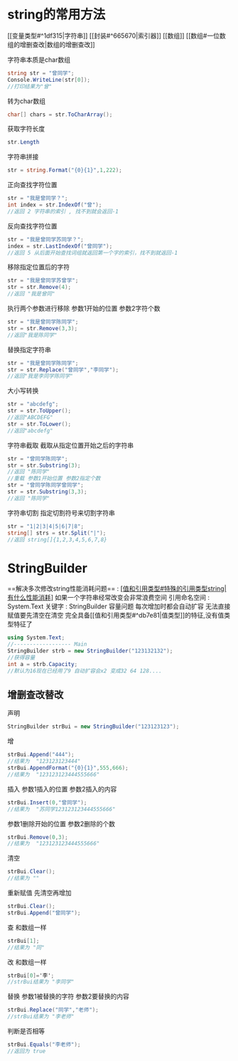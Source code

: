 # string的常用方法
[[变量类型#^1df315|字符串]]
[[封装#^665670|索引器]]
[[数组]]
	[[数组#一位数组的增删查改|数组的增删查改]]

字符串本质是char数组
```csharp
string str = "曾同学";
Console.WriteLine(str[0]);
//打印结果为"曾"
```

转为char数组
```csharp
char[] chars = str.ToCharArray();
```

获取字符长度
```csharp
str.Length
```

字符串拼接
```csharp
str = string.Format("{0}{1}",1,222);
```

正向查找字符位置 
```csharp
str = "我是曾同学？";
int index = str.IndexOf("曾");
//返回 2 字符串的索引 , 找不到就会返回-1
```

反向查找字符位置
```csharp
str = "我是曾同学苏同学？";
index = str.LastIndexOf("曾同学");
//返回 5 从后面开始查找词组就返回第一个字的索引，找不到就返回-1
```

移除指定位置后的字符
```csharp
str = "我是曾同学苏曾学";
str = str.Remove(4);
//返回 "我是曾同"
```

执行两个参数进行移除 参数1开始的位置 参数2字符个数
```csharp
str = "我是曾同学陈同学";
str = str.Remove(3,3);
//返回"我是陈同学" 
```

替换指定字符串
```csharp
str = "我是曾同学陈同学";
str = str.Replace("曾同学","李同学");
//返回"我是李同学陈同学" 
```

大小写转换
```csharp
str = "abcdefg";
str = str.ToUpper();
//返回"ABCDEFG"
str = str.ToLower();
//返回"abcdefg"
```

字符串截取 截取从指定位置开始之后的字符串
```csharp
str = "曾同学陈同学";
str = str.Substring(3);
//返回 "陈同学"
//重载 参数1开始位置 参数2指定个数
str = "曾同学陈同学曾同学";
str = str.Substring(3,3);
//返回 "陈同学"
```

字符串切割 指定切割符号来切割字符串
```csharp
str = "1|2|3|4|5|6|7|8";
string[] strs = str.Split("|");
//返回 string[]{1,2,3,4,5,6,7,8}
```

# StringBuilder
==解决多次修改string性能消耗问题== : [[值和引用类型#特殊的引用类型string|有什么性能消耗]](每次重写赋值或者拼接会分配新的内存空间)
如果一个字符串经常改变会非常浪费空间
引用命名空间 : System.Text
关键字 : StringBuilder
容量问题 每次增加时都会自动扩容
无法直接赋值要先清空在清空
完全具备[[值和引用类型#^db7e81|值类型]]的特征,没有值类型特征了
```csharp
using System.Text;
//------------------ Main
StringBuilder strb = new StringBuilder("123132132");
//获得容量
int a = strb.Capacity;
//默认为16现在已经用了9 自动扩容会x2 变成32 64 128....
```

## 增删查改替改
声明
```csharp
StringBuilder strBui = new StringBuilder("123123123");
```

增
```csharp
strBui.Append("444");
//结果为  "123123123444"
strBui.AppendFormat("{0}{1}",555,666);
//结果为  "123123123444555666"
```

插入 参数1插入的位置 参数2插入的内容
```csharp
strBui.Insert(0,"曾同学");
//结果为  "苏同学123123123444555666"
```

参数1删除开始的位置 参数2删除的个数
```csharp
strBui.Remove(0,3);
//结果为  "123123123444555666"
```

清空
```csharp
strBui.Clear();
//结果为 ""
```

重新赋值 先清空再增加 
```csharp
strBui.Clear();
strBui.Append("曾同学");
```

查 和数组一样
```csharp
strBui[1];
//结果为 "同"
```

改 和数组一样
```csharp
strBui[0]='李';
//strBui结果为 "李同学"
```

替换 参数1被替换的字符  参数2要替换的内容
```csharp
strBui.Replace("同学","老师");
//strBui结果为 "李老师"
```

判断是否相等
```csharp
strBui.Equals("李老师");
//返回为 true
```